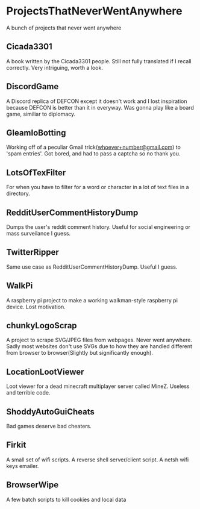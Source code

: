 # ProjectsThatNeverWentAnywhere
A bunch of projects that never went anywhere

## Cicada3301
A book written by the Cicada3301 people. Still not fully translated if I recall correctly. Very intriguing, worth a look.
## DiscordGame
A Discord replica of DEFCON except it doesn't work and I lost inspiration because DEFCON is better than it in everyway. Was gonna play like a board game, similiar to diplomacy.
## GleamIoBotting 
Working off of a peculiar Gmail trick(whoever+number@gmail.com) to 'spam entries'. Got bored, and had to pass a captcha so no thank you.
## LotsOfTexFilter 
For when you have to filter for a word or character in a lot of text files in a directory.
## RedditUserCommentHistoryDump 
Dumps the user's reddit comment history. Useful for social engineering or mass surveilance I guess.
## TwitterRipper 
Same use case as RedditUserCommentHistoryDump. Useful I guess.
## WalkPi 
A raspberry pi project to make a working walkman-style raspberry pi device. Lost motivation.
## chunkyLogoScrap 
A project to scrape SVG/JPEG files from webpages. Never went anywhere. Sadly most websites don't use SVGs due to how they are handled different from browser to browser(Slightly but significantly enough).
## LocationLootViewer
Loot viewer for a dead minecraft multiplayer server called MineZ. Useless and terrible code.
## ShoddyAutoGuiCheats
Bad games deserve bad cheaters.
## Firkit
A small set of wifi scripts. A reverse shell server/client script. A netsh wifi keys emailer.
## BrowserWipe
A few batch scripts to kill cookies and local data
